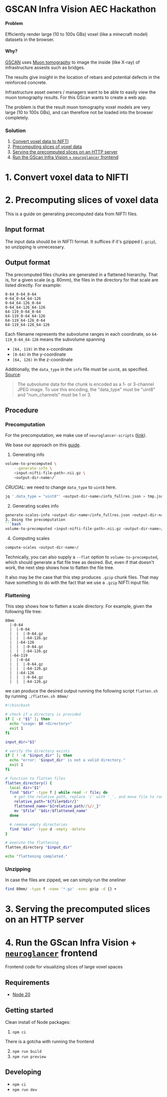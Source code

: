 # GSCAN Infra Vision AEC Hackathon

#### Problem

Efficiently render large (10 to 100s GBs) voxel (like a minecraft model) datasets in the browser.

#### Why?

[GSCAN](https://www.gscan.eu/) uses [Muon tomography](https://en.wikipedia.org/wiki/Muon_tomography) to image the inside (like X-ray) of infrastructure assests such as bridges. 

The results give insight in the location of rebars and potential defects in the reinforced concrete.

Infrastructure asset owners / managers want to be able to easily view the muon tomography results. For this GScan wants to create a web app.

The problem is that the result muon tomography voxel models are very large (10 to 100s GBs), and can therefore not be loaded into the browser completely.

### Solution

1. [Convert voxel data to NIFTI](#1-convert-voxel-data-to-nifti)
2. [Precomputing slices of voxel data](#2-precomputing-slices-of-voxel-data)
3. [Serving the precomputed slices on an HTTP server](#3-serving-the-precomputed-slices-on-an-http-server)
4. [Run the GScan Infra Vision + `neuroglancer` frontend](#4-run-the-gscan-infra-vision--neuroglancer-frontend)

# 1. Convert voxel data to NIFTI

# 2. Precomputing slices of voxel data
This is a guide on generating precomputed data from NIFTI files.

## Input format
The input data should be in NIFTI format. It suffices if it's gzipped
(`.gzip`), so unzipping is unnecessary.

## Output format
The precomputed files chunks are generated in a flattened hierarchy. That is,
for a given scale (e.g. 80mm), the files in the directory for that scale are listed
directly. For example:
```
0-64_0-64_0-64
0-64_0-64_64-126
0-64_64-126_0-64
0-64_64-126_64-126
64-119_0-64_0-64
64-119_0-64_64-126
64-119_64-126_0-64
64-119_64-126_64-126
```

Each filename represents the subvolume ranges in each coordinate, so
`64-119_0-64_64-126` means the subvolume spanning
- `[64, 119)` in the x-coordinate
- `[0-64)` in the y-coordinate
- `[64, 126)` in the z-coordinate

Additionally, the `data_type` in the `info` file must be `uint8`, as specified.
[Source](https://github.com/google/neuroglancer/blob/master/src/datasource/precomputed/volume.md):
> The subvolume data for the chunk is encoded as a 1- or 3-channel JPEG image.
> To use this encoding, the "data_type" must be "uint8" and "num_channels" must
> be 1 or 3.


## Procedure

### Precomputation
For the precomputation, we make use of `neuroglancer-scripts`
([link](https://neuroglancer-scripts.readthedocs.io/en/latest/index.html)).

We base our approach on this
[guide](https://neuroglancer-scripts.readthedocs.io/en/latest/examples.html#jubrain).


1. Generating info
```bash
volume-to-precomputed \
    --generate-info \
    <input-nifti-file-path>.nii.gz \
    <output-dir-name>/`
```

*CRUCIAL*: we need to change `data_type` to `uint8` here.

```bash
jq '.data_type = "uint8"' <output-dir-name>/info_fullres.json > tmp.json && mv tmp.json <output-dir-name>/info_fullres.json
```
2. Generating scales info
```bash
generate-scales-info <output-dir-name>/info_fullres.json <output-dir-name>/
3. Doing the precomputation
```bash
volume-to-precomputed <input-nifti-file-path>.nii.gz <output-dir-name>/
```
4. Computing scales
```bash
compute-scales <output-dir-name>/
```

Technically, you can also supply a `--flat` option to `volume-to-precomputed`,
which should generate a flat file tree as desired. But, even if that doesn't
work, the next step shows how to flatten the file tree.

It also may be the case that this step produces `.gzip` chunk files. That may
have something to do with the fact that we use a `.gzip` NIFTI input file.


### Flattening
This step shows how to flatten a scale directory. For example, given
the following file tree:

```
80mm
  |-0-64
  |  |-0-64
  |  |  |-0-64.gz
  |  |  |-64-126.gz
  |  |-64-126
  |  |  |-0-64.gz
  |  |  |-64-126.gz
  |-64-119
  |  |-0-64
  |  |  |-0-64.gz
  |  |  |-64-126.gz
  |  |-64-126
  |  |  |-0-64.gz
  |  |  |-64-126.gz
```

we can produce the desired output running the following script `flatten.sh` by
running `./flatten.sh 80mm/`

```bash
#!/bin/bash

# check if a directory is provided
if [ -z "$1" ]; then
  echo "usage: $0 <directory>"
  exit 1
fi

input_dir="$1"

# verify the directory exists
if [ ! -d "$input_dir" ]; then
  echo "error: '$input_dir' is not a valid directory."
  exit 1
fi

# function to flatten files
flatten_directory() {
  local dir="$1"
  find "$dir" -type f | while read -r file; do
    # get the relative path, replace '/' with '_', and move file to root of input_dir
    relative_path="${file#$dir/}"
    flattened_name="${relative_path//\//_}"
    mv "$file" "$dir/$flattened_name"
  done

  # remove empty directories
  find "$dir" -type d -empty -delete
}

# execute the flattening
flatten_directory "$input_dir"

echo "flattening completed."
```


### Unzipping

In case the files are zipped, we can simply run the oneliner
```bash
find 80mm/ -type f -name '*.gz' -exec gzip -d {} +
```


# 3. Serving the precomputed slices on an HTTP server

# 4. Run the GScan Infra Vision + [`neuroglancer`](https://github.com/google/neuroglancer) frontend

Frontend code for visualizing slices of large voxel spaces

## Requirements

* [Node 20](https://nodejs.org/en)

## Getting started

Clean install of Node packages:
1. `npm ci`

There is a gotcha with running the frontend  

2. `npm run build`
3. `npm run preview`

## Developing

* `npm ci`
* `npm run dev`
